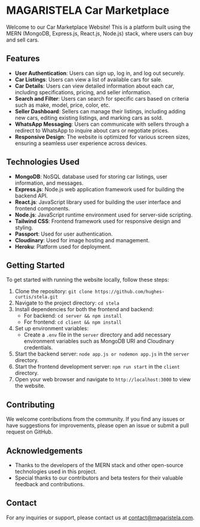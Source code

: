 # MAGARISTELA Car Marketplace

Welcome to our Car Marketplace Website! This is a platform built using the MERN (MongoDB, Express.js, React.js, Node.js) stack, where users can buy and sell cars.

## Features

- **User Authentication**: Users can sign up, log in, and log out securely.
- **Car Listings**: Users can view a list of available cars for sale.
- **Car Details**: Users can view detailed information about each car, including specifications, pricing, and seller information.
- **Search and Filter**: Users can search for specific cars based on criteria such as make, model, price, color, etc.
- **Seller Dashboard**: Sellers can manage their listings, including adding new cars, editing existing listings, and marking cars as sold.
- **WhatsApp Messaging**: Users can communicate with sellers through a redirect to WhatsApp to inquire about cars or negotiate prices.
- **Responsive Design**: The website is optimized for various screen sizes, ensuring a seamless user experience across devices.

## Technologies Used

- **MongoDB**: NoSQL database used for storing car listings, user information, and messages.
- **Express.js**: Node.js web application framework used for building the backend API.
- **React.js**: JavaScript library used for building the user interface and frontend components.
- **Node.js**: JavaScript runtime environment used for server-side scripting.
- **Tailwind CSS**: Frontend framework used for responsive design and styling.
- **Passport**: Used for user authentication.
- **Cloudinary**: Used for image hosting and management.
- **Heroku**: Platform used for deployment.

## Getting Started

To get started with running the website locally, follow these steps:

1. Clone the repository: `git clone https://github.com/hughes-curtis/stela.git`
2. Navigate to the project directory: `cd stela`
3. Install dependencies for both the frontend and backend:
   - For backend: `cd server && npm install`
   - For frontend: `cd client && npm install`
4. Set up environment variables:
   - Create a `.env` file in the `server` directory and add necessary environment variables such as MongoDB URI and Cloudinary credentials.
5. Start the backend server: `node app.js or nodemon app.js` in the `server` directory.
6. Start the frontend development server: `npm run start` in the `client` directory.
7. Open your web browser and navigate to `http://localhost:3000` to view the website.


## Contributing

We welcome contributions from the community. If you find any issues or have suggestions for improvements, please open an issue or submit a pull request on GitHub.


## Acknowledgements

- Thanks to the developers of the MERN stack and other open-source technologies used in this project.
- Special thanks to our contributors and beta testers for their valuable feedback and contributions.

## Contact

For any inquiries or support, please contact us at [contact@magaristela.com](mailto:contact@magaristela.com).
